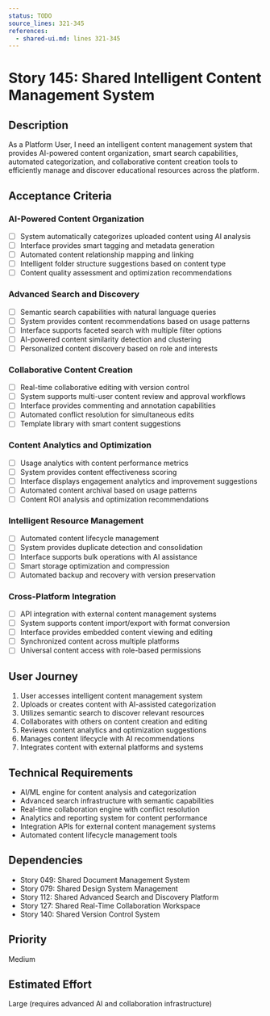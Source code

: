```yaml
---
status: TODO
source_lines: 321-345
references:
  - shared-ui.md: lines 321-345
---
```


# Story 145: Shared Intelligent Content Management System

## Description
As a Platform User, I need an intelligent content management system that provides AI-powered content organization, smart search capabilities, automated categorization, and collaborative content creation tools to efficiently manage and discover educational resources across the platform.

## Acceptance Criteria

### AI-Powered Content Organization
- [ ] System automatically categorizes uploaded content using AI analysis
- [ ] Interface provides smart tagging and metadata generation
- [ ] Automated content relationship mapping and linking
- [ ] Intelligent folder structure suggestions based on content type
- [ ] Content quality assessment and optimization recommendations

### Advanced Search and Discovery
- [ ] Semantic search capabilities with natural language queries
- [ ] System provides content recommendations based on usage patterns
- [ ] Interface supports faceted search with multiple filter options
- [ ] AI-powered content similarity detection and clustering
- [ ] Personalized content discovery based on role and interests

### Collaborative Content Creation
- [ ] Real-time collaborative editing with version control
- [ ] System supports multi-user content review and approval workflows
- [ ] Interface provides commenting and annotation capabilities
- [ ] Automated conflict resolution for simultaneous edits
- [ ] Template library with smart content suggestions

### Content Analytics and Optimization
- [ ] Usage analytics with content performance metrics
- [ ] System provides content effectiveness scoring
- [ ] Interface displays engagement analytics and improvement suggestions
- [ ] Automated content archival based on usage patterns
- [ ] Content ROI analysis and optimization recommendations

### Intelligent Resource Management
- [ ] Automated content lifecycle management
- [ ] System provides duplicate detection and consolidation
- [ ] Interface supports bulk operations with AI assistance
- [ ] Smart storage optimization and compression
- [ ] Automated backup and recovery with version preservation

### Cross-Platform Integration
- [ ] API integration with external content management systems
- [ ] System supports content import/export with format conversion
- [ ] Interface provides embedded content viewing and editing
- [ ] Synchronized content across multiple platforms
- [ ] Universal content access with role-based permissions

## User Journey
1. User accesses intelligent content management system
2. Uploads or creates content with AI-assisted categorization
3. Utilizes semantic search to discover relevant resources
4. Collaborates with others on content creation and editing
5. Reviews content analytics and optimization suggestions
6. Manages content lifecycle with AI recommendations
7. Integrates content with external platforms and systems

## Technical Requirements
- AI/ML engine for content analysis and categorization
- Advanced search infrastructure with semantic capabilities
- Real-time collaboration engine with conflict resolution
- Analytics and reporting system for content performance
- Integration APIs for external content management systems
- Automated content lifecycle management tools

## Dependencies
- Story 049: Shared Document Management System
- Story 079: Shared Design System Management
- Story 112: Shared Advanced Search and Discovery Platform
- Story 127: Shared Real-Time Collaboration Workspace
- Story 140: Shared Version Control System

## Priority
Medium

## Estimated Effort
Large (requires advanced AI and collaboration infrastructure)